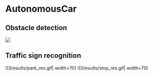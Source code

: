 # AutonomousCar

## Obstacle detection
![](results/obs_detect.gif)

## Traffic sign recognition
![](results/park_res.gif| width=70)
![](results/stop_res.gif| width=70)


